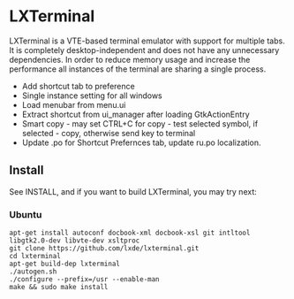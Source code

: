 # LXTerminal

LXTerminal is a VTE-based terminal emulator with support for multiple tabs. 
It is completely desktop-independent and does not have any unnecessary 
dependencies. In order to reduce memory usage and increase the performance 
all instances of the terminal are sharing a single process.

- Add shortcut tab to preference
- Single instance setting for all windows
- Load menubar from menu.ui
- Extract shortcut from ui_manager after loading GtkActionEntry
- Smart copy - may set CTRL+C for copy - test selected symbol, if selected - copy, otherwise send key to terminal
- Update .po for Shortcut Prefernces tab, update ru.po localization.

##  Install

See INSTALL, and if you want to build LXTerminal, you may try next:

### Ubuntu

```
apt-get install autoconf docbook-xml docbook-xsl git intltool libgtk2.0-dev libvte-dev xsltproc
git clone https://github.com/lxde/lxterminal.git
cd lxterminal
apt-get build-dep lxterminal
./autogen.sh
./configure --prefix=/usr --enable-man
make && sudo make install
```
